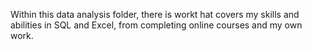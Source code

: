Within this data analysis folder, there is workt hat covers my skills and abilities in SQL and Excel, from completing online courses and my own work.
